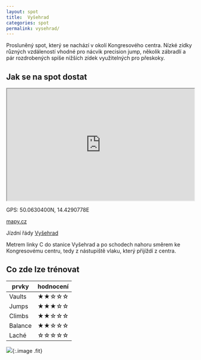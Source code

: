 ```yaml
---
layout: spot
title:  Vyšehrad
categories: spot
permalink: vysehrad/
---
```


Prosluněný spot, který se nachází v okolí Kongresového centra. Nízké zídky různých vzdáleností vhodné pro nácvik precision jump, několik zábradlí a pár rozdrobených spíše nižších zídek využitelných pro přeskoky.

## Jak se na spot dostat

<iframe width="100%" height="300" src="https://www.google.com/maps/embed/v1/place?zoom=14&q=50.0630400N, 14.4290778E&key=AIzaSyAZNXlZoYrkgR4P9ZNMlyukmqrnvc1hWXM"></iframe>

GPS: 50.0630400N, 14.4290778E

[mapy.cz](http://www.mapy.cz/s/kTrq)

Jízdní řády [Vyšehrad](http://jizdnirady.idnes.cz/pid/spojeni/?t=Vyšehrad)

Metrem linky C do stanice Vyšehrad a po schodech nahoru směrem ke Kongresovému centru, tedy z nástupiště vlaku, který přijíždí z centra.

## Co zde lze trénovat

| prvky          | hodnocení |
| -------------- | --------- |
| Vaults         | ★★☆☆☆     |
| Jumps          | ★★★☆☆     |
| Climbs         | ★★☆☆☆     |
| Balance        | ★★☆☆☆     |
| Laché          | ☆☆☆☆☆     |

[![](http://www.rajce.net/f1040658315/700px)](http://www.rajce.net/f1040658315){:.image .fit}

<link rel="image_src" href="https://lh3.googleusercontent.com/Lwx4BJSrWyTNSDzhjgsiWksJ7HJmHeEbDAvovqymNOEpX-a3ALcb5K5EiuVoeYEmapvexdrrwiyiCjE_JjlwkQIfen4v2yNAgng_745CHfeNQcAi5IEqTesoka3nIF44slKNjoMMkb5rtlQQvJiaETxBSlvakj0BiEoSwzoJjdVDK85k1xcm2o0Z5IhWVY_mmwM9elY_fMrWQy59Ax319LsVtCCWF9BVio_yCtcCA38gOLz0453g-HDbV-okcUvXq15VnyR3LYLjO1BO6hCpuNkQ37HyXOAyjEU3XSoe-36owKUjRzv99QaM4UDnbXWhbqHRiV2TqEj2UZ1LlpxQYo7-Z-lJItzPiNFtpppsh9f6By5CGatJZpo4BxlabZBk_3XxQ0HV1eHrwyMbIFz20EQIR1CF-4icfIjYRRuIpo-DvETRdhxpM23UO2hOr6TtteP-lFKLVrtroisRuwLerXDNoHZ4Ig3HBjBiQNPP2QFAv7BEkVZ5RzUnW6VskeXJPP-nk5m5Boi8-liEgStQPZhTvuLrsgMq7l_Q-Z1mLLc0EOtVEs__ZuFex_QeBkmD42sH=w950-h713-no" />